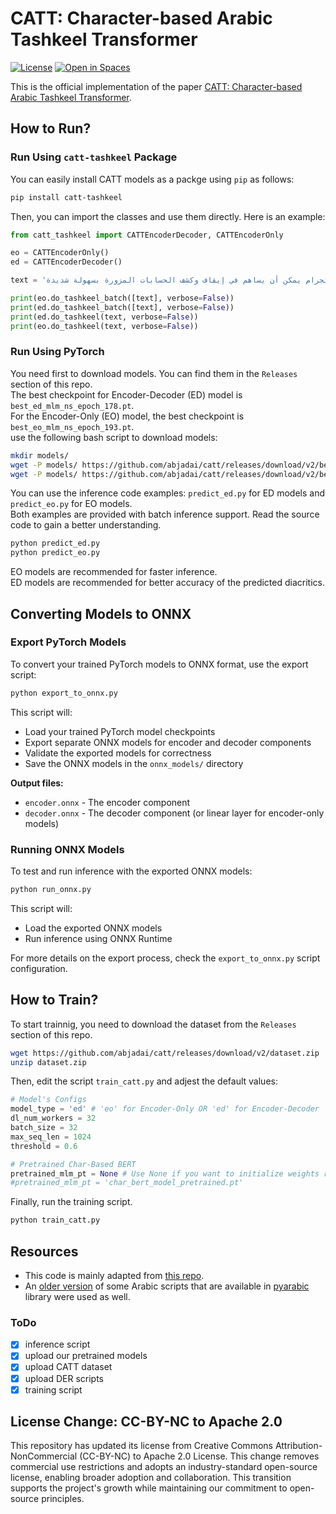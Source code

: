 # CATT: Character-based Arabic Tashkeel Transformer
[![License](https://img.shields.io/badge/License-Apache_2.0-blue.svg)](https://opensource.org/licenses/Apache-2.0) [![Open in Spaces](https://huggingface.co/datasets/huggingface/badges/resolve/main/open-in-hf-spaces-sm.svg)](https://huggingface.co/spaces/MohamedRashad/arabic-auto-tashkeel)

This is the official implementation of the paper [CATT: Character-based Arabic Tashkeel Transformer](https://arxiv.org/abs/2407.03236).

## How to Run?
### Run Using `catt-tashkeel` Package
You can easily install CATT models as a packge using `pip` as follows:
```bash
pip install catt-tashkeel
```
Then, you can import the classes and use them directly. Here is an example:
```python
from catt_tashkeel import CATTEncoderDecoder, CATTEncoderOnly

eo = CATTEncoderOnly()
ed = CATTEncoderDecoder()

text = 'وقالت مجلة نيوزويك الأمريكية التحديث الجديد ل إنستجرام يمكن أن يساهم في إيقاف وكشف الحسابات المزورة بسهولة شديدة'

print(eo.do_tashkeel_batch([text], verbose=False))
print(ed.do_tashkeel_batch([text], verbose=False))
print(ed.do_tashkeel(text, verbose=False))
print(eo.do_tashkeel(text, verbose=False))

```

### Run Using PyTorch
You need first to download models. You can find them in the `Releases` section of this repo.\
The best checkpoint for Encoder-Decoder (ED) model is `best_ed_mlm_ns_epoch_178.pt`.\
For the Encoder-Only (EO) model, the best checkpoint is `best_eo_mlm_ns_epoch_193.pt`.\
use the following bash script to download models:
```bash
mkdir models/
wget -P models/ https://github.com/abjadai/catt/releases/download/v2/best_ed_mlm_ns_epoch_178.pt
wget -P models/ https://github.com/abjadai/catt/releases/download/v2/best_eo_mlm_ns_epoch_193.pt
```
You can use the inference code examples: `predict_ed.py` for ED models and `predict_eo.py` for EO models.\
Both examples are provided with batch inference support. Read the source code to gain a better understanding.
```bash
python predict_ed.py
python predict_eo.py
```
EO models are recommended for faster inference.\
ED models are recommended for better accuracy of the predicted diacritics.

## Converting Models to ONNX

### Export PyTorch Models

To convert your trained PyTorch models to ONNX format, use the export script:

```bash
python export_to_onnx.py
```

This script will:
- Load your trained PyTorch model checkpoints
- Export separate ONNX models for encoder and decoder components
- Validate the exported models for correctness
- Save the ONNX models in the `onnx_models/` directory

**Output files:**
- `encoder.onnx` - The encoder component
- `decoder.onnx` - The decoder component (or linear layer for encoder-only models)

### Running ONNX Models

To test and run inference with the exported ONNX models:

```bash
python run_onnx.py
```

This script will:
- Load the exported ONNX models
- Run inference using ONNX Runtime

For more details on the export process, check the `export_to_onnx.py` script configuration.


## How to Train?
To start trainnig, you need to download the dataset from the `Releases` section of this repo.
```bash
wget https://github.com/abjadai/catt/releases/download/v2/dataset.zip
unzip dataset.zip
```
Then, edit the script `train_catt.py` and adjest the default values:
```python
# Model's Configs
model_type = 'ed' # 'eo' for Encoder-Only OR 'ed' for Encoder-Decoder
dl_num_workers = 32
batch_size = 32
max_seq_len = 1024
threshold = 0.6

# Pretrained Char-Based BERT
pretrained_mlm_pt = None # Use None if you want to initialize weights randomly OR the path to the char-based BERT
#pretrained_mlm_pt = 'char_bert_model_pretrained.pt'
```
Finally, run the training script.
```bash
python train_catt.py
```

## Resources
- This code is mainly adapted from [this repo](https://github.com/hyunwoongko/transformer).
- An [older version](https://github.com/MTG/ArabicTransliterator/blob/master/qalsadi/libqutrub/arabic_const.py) of some Arabic scripts that are available in [pyarabic](https://github.com/linuxscout/pyarabic/blob/master/pyarabic/araby_const.py) library were used as well.

### ToDo
- [x] inference script
- [x] upload our pretrained models
- [x] upload CATT dataset
- [x] upload DER scripts
- [x] training script

## License Change: CC-BY-NC to Apache 2.0
This repository has updated its license from Creative Commons Attribution-NonCommercial (CC-BY-NC) to Apache 2.0 License.
This change removes commercial use restrictions and adopts an industry-standard open-source license, enabling broader adoption and collaboration.
This transition supports the project's growth while maintaining our commitment to open-source principles.
